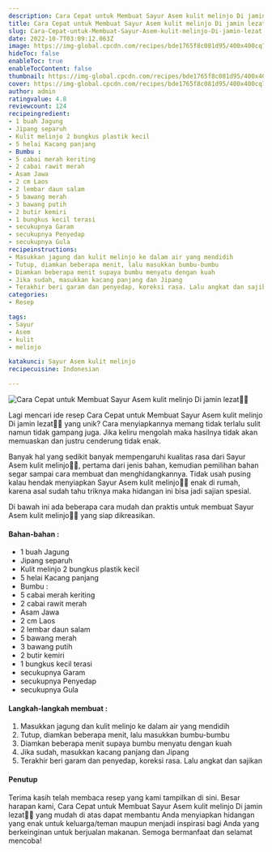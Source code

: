 ```yaml
---
description: Cara Cepat untuk Membuat Sayur Asem kulit melinjo Di jamin lezat"
title: Cara Cepat untuk Membuat Sayur Asem kulit melinjo Di jamin lezat
slug: Cara-Cepat-untuk-Membuat-Sayur-Asem-kulit-melinjo-Di-jamin-lezat
date: 2022-10-7T03:09:12.063Z
image: https://img-global.cpcdn.com/recipes/bde1765f8c081d95/400x400cq70/photo.jpg
hideToc: false
enableToc: true
enableTocContent: false
thumbnail: https://img-global.cpcdn.com/recipes/bde1765f8c081d95/400x400cq70/photo.jpg
cover: https://img-global.cpcdn.com/recipes/bde1765f8c081d95/400x400cq70/photo.jpg
author: admin
ratingvalue: 4.8
reviewcount: 124
recipeingredient:
- 1 buah Jagung
- Jipang separuh
- Kulit melinjo 2 bungkus plastik kecil
- 5 helai Kacang panjang
- Bumbu :
- 5 cabai merah keriting
- 2 cabai rawit merah
- Asam Jawa
- 2 cm Laos
- 2 lembar daun salam
- 5 bawang merah
- 3 bawang putih
- 2 butir kemiri
- 1 bungkus kecil terasi
- secukupnya Garam
- secukupnya Penyedap
- secukupnya Gula
recipeinstructions:
- Masukkan jagung dan kulit melinjo ke dalam air yang mendidih
- Tutup, diamkan beberapa menit, lalu masukkan bumbu-bumbu
- Diamkan beberapa menit supaya bumbu menyatu dengan kuah
- Jika sudah, masukkan kacang panjang dan Jipang
- Terakhir beri garam dan penyedap, koreksi rasa. Lalu angkat dan sajikan
categories:
- Resep

tags:
- Sayur
- Asem
- kulit
- melinjo

katakunci: Sayur Asem kulit melinjo
recipecuisine: Indonesian

---
```


![Cara Cepat untuk Membuat Sayur Asem kulit melinjo Di jamin lezat👩‍🍳](https://img-global.cpcdn.com/recipes/bde1765f8c081d95/400x400cq70/photo.jpg)

Lagi mencari ide resep Cara Cepat untuk Membuat Sayur Asem kulit melinjo Di jamin lezat👩‍🍳 yang unik? Cara menyiapkannya memang tidak terlalu sulit namun tidak gampang juga. Jika keliru mengolah maka hasilnya tidak akan memuaskan dan justru cenderung tidak enak.

Banyak hal yang sedikit banyak mempengaruhi kualitas rasa dari Sayur Asem kulit melinjo👩‍🍳, pertama dari jenis bahan, kemudian pemilihan bahan segar sampai cara membuat dan menghidangkannya. Tidak usah pusing kalau hendak menyiapkan Sayur Asem kulit melinjo👩‍🍳 enak di rumah, karena asal sudah tahu triknya maka hidangan ini bisa jadi sajian spesial.

Di bawah ini ada beberapa cara mudah dan praktis untuk membuat Sayur Asem kulit melinjo👩‍🍳 yang siap dikreasikan.

<!--inarticleads1-->

#### Bahan-bahan :

- 1 buah Jagung
- Jipang separuh
- Kulit melinjo 2 bungkus plastik kecil
- 5 helai Kacang panjang
- Bumbu :
- 5 cabai merah keriting
- 2 cabai rawit merah
- Asam Jawa
- 2 cm Laos
- 2 lembar daun salam
- 5 bawang merah
- 3 bawang putih
- 2 butir kemiri
- 1 bungkus kecil terasi
- secukupnya Garam
- secukupnya Penyedap
- secukupnya Gula

<!--inarticleads2-->

#### Langkah-langkah membuat :

1. Masukkan jagung dan kulit melinjo ke dalam air yang mendidih
1. Tutup, diamkan beberapa menit, lalu masukkan bumbu-bumbu
1. Diamkan beberapa menit supaya bumbu menyatu dengan kuah
1. Jika sudah, masukkan kacang panjang dan Jipang
1. Terakhir beri garam dan penyedap, koreksi rasa. Lalu angkat dan sajikan

#### Penutup

Terima kasih telah membaca resep yang kami tampilkan di sini. Besar harapan kami, Cara Cepat untuk Membuat Sayur Asem kulit melinjo Di jamin lezat👩‍🍳 yang mudah di atas dapat membantu Anda menyiapkan hidangan yang enak untuk keluarga/teman maupun menjadi inspirasi bagi Anda yang berkeinginan untuk berjualan makanan. Semoga bermanfaat dan selamat mencoba!